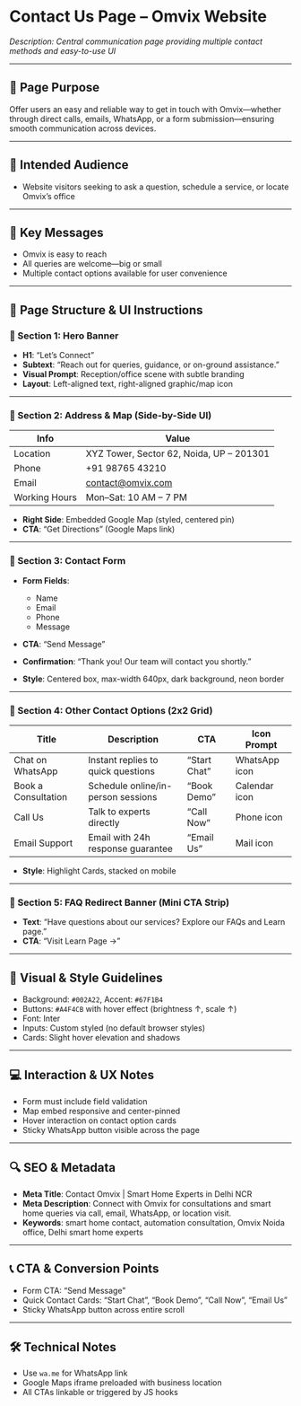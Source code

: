 # Contact Us Page – Omvix Website

_Description: Central communication page providing multiple contact methods and easy-to-use UI_

---

## 🎯 Page Purpose

Offer users an easy and reliable way to get in touch with Omvix—whether through direct calls, emails, WhatsApp, or a form submission—ensuring smooth communication across devices.

---

## 👥 Intended Audience

- Website visitors seeking to ask a question, schedule a service, or locate Omvix’s office

---

## 🔑 Key Messages

- Omvix is easy to reach
- All queries are welcome—big or small
- Multiple contact options available for user convenience

---

## 🧱 Page Structure & UI Instructions

### 🔹 Section 1: Hero Banner

- **H1**: “Let’s Connect”
- **Subtext**: “Reach out for queries, guidance, or on-ground assistance.”
- **Visual Prompt**: Reception/office scene with subtle branding
- **Layout**: Left-aligned text, right-aligned graphic/map icon

---

### 🔹 Section 2: Address & Map (Side-by-Side UI)

| Info                         | Value                                         |
|------------------------------|-----------------------------------------------|
| Location                     | XYZ Tower, Sector 62, Noida, UP – 201301     |
| Phone                        | +91 98765 43210                              |
| Email                        | contact@omvix.com                         |
| Working Hours                | Mon–Sat: 10 AM – 7 PM                        |

- **Right Side**: Embedded Google Map (styled, centered pin)
- **CTA**: “Get Directions” (Google Maps link)

---

### 🔹 Section 3: Contact Form

- **Form Fields**:
  - Name
  - Email
  - Phone
  - Message

- **CTA**: “Send Message”
- **Confirmation**: “Thank you! Our team will contact you shortly.”

- **Style**: Centered box, max-width 640px, dark background, neon border

---

### 🔹 Section 4: Other Contact Options (2x2 Grid)

| Title               | Description                                     | CTA              | Icon Prompt          |
|---------------------|-------------------------------------------------|------------------|----------------------|
| Chat on WhatsApp    | Instant replies to quick questions              | “Start Chat”     | WhatsApp icon        |
| Book a Consultation | Schedule online/in-person sessions              | “Book Demo”      | Calendar icon        |
| Call Us             | Talk to experts directly                        | “Call Now”       | Phone icon           |
| Email Support       | Email with 24h response guarantee               | “Email Us”       | Mail icon            |

- **Style**: Highlight Cards, stacked on mobile

---

### 🔹 Section 5: FAQ Redirect Banner (Mini CTA Strip)

- **Text**: “Have questions about our services? Explore our FAQs and Learn page.”
- **CTA**: “Visit Learn Page →”

---

## 🎨 Visual & Style Guidelines

- Background: `#002A22`, Accent: `#67F1B4`
- Buttons: `#A4F4CB` with hover effect (brightness ↑, scale ↑)
- Font: Inter
- Inputs: Custom styled (no default browser styles)
- Cards: Slight hover elevation and shadows

---

## 💻 Interaction & UX Notes

- Form must include field validation
- Map embed responsive and center-pinned
- Hover interaction on contact option cards
- Sticky WhatsApp button visible across the page

---

## 🔍 SEO & Metadata

- **Meta Title**: Contact Omvix | Smart Home Experts in Delhi NCR
- **Meta Description**: Connect with Omvix for consultations and smart home queries via call, email, WhatsApp, or location visit.
- **Keywords**: smart home contact, automation consultation, Omvix Noida office, Delhi smart home experts

---

## 📞 CTA & Conversion Points

- Form CTA: “Send Message”
- Quick Contact Cards: “Start Chat”, “Book Demo”, “Call Now”, “Email Us”
- Sticky WhatsApp button across entire scroll

---

## 🛠 Technical Notes

- Use `wa.me` for WhatsApp link
- Google Maps iframe preloaded with business location
- All CTAs linkable or triggered by JS hooks
